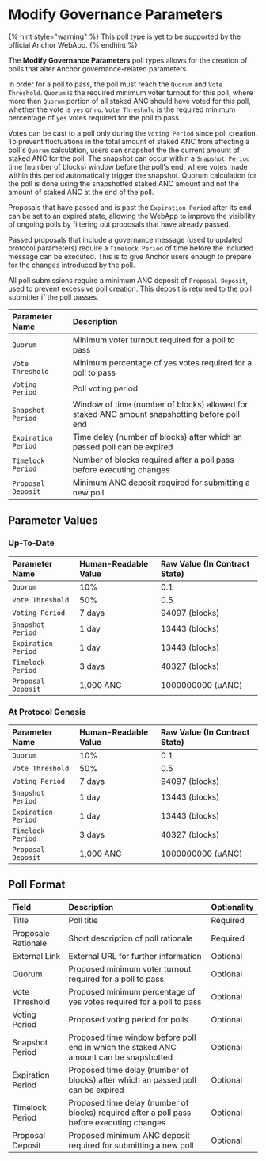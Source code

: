 # Modify Governance Parameters

{% hint style="warning" %}
This poll type is yet to be supported by the official Anchor WebApp.
{% endhint %}

The **Modify Governance Parameters** poll types allows for the creation of polls that alter Anchor governance-related parameters.

In order for a poll to pass, the poll must reach the `Quorum` and `Vote Threshold`. `Quorum` is the required minimum voter turnout for this poll, where more than `Quorum` portion of all staked ANC should have voted for this poll, whether the vote is `yes` or `no`. `Vote Threshold` is the required minimum percentage of `yes` votes required for the poll to pass.

Votes can be cast to a poll only during the `Voting Period` since poll creation. To prevent fluctuations in the total amount of staked ANC from affecting a poll's `Quorum` calculation, users can snapshot the the current amount of staked ANC for the poll. The snapshot can occur within a `Snapshot Period` time \(number of blocks\) window before the poll's end, where votes made within this period automatically trigger the snapshot. Quorum calculation for the poll is done using the snapshotted staked ANC amount and not the amount of staked ANC at the end of the poll.

Proposals that have passed and is past the `Expiration Period` after its end can be set to an expired state, allowing the WebApp to improve the visibility of ongoing polls by filtering out proposals that have already passed.

Passed proposals that include a governance message \(used to updated protocol parameters\) require a `Timelock Period` of time before the included message can be executed. This is to give Anchor users enough to prepare for the changes introduced by the poll.

All poll submissions require a minimum ANC deposit of `Proposal Deposit`, used to prevent excessive poll creation. This deposit is returned to the poll submitter if the poll passes.

| Parameter Name | Description |
| :--- | :--- |
| `Quorum` | Minimum voter turnout required for a poll to pass |
| `Vote Threshold` | Minimum percentage of yes votes required for a poll to pass |
| `Voting Period` | Poll voting period |
| `Snapshot Period` | Window of time \(number of blocks\) allowed for staked ANC amount snapshotting before poll end |
| `Expiration Period` | Time delay \(number of blocks\) after which an passed poll can be expired |
| `Timelock Period` | Number of blocks required after a poll pass before executing changes |
| `Proposal Deposit` | Minimum ANC deposit required for submitting a new poll |

## Parameter Values

### Up-To-Date

| Parameter Name | Human-Readable Value | Raw Value \(In Contract State\) |
| :--- | :--- | :--- |
| `Quorum` | 10% | 0.1 |
| `Vote Threshold` | 50% | 0.5 |
| `Voting Period` | 7 days | 94097 \(blocks\) |
| `Snapshot Period` | 1 day | 13443 \(blocks\) |
| `Expiration Period` | 1 day | 13443 \(blocks\) |
| `Timelock Period` | 3 days | 40327 \(blocks\) |
| `Proposal Deposit` | 1,000 ANC | 1000000000 \(uANC\) |

### At Protocol Genesis

| Parameter Name | Human-Readable Value | Raw Value \(In Contract State\) |
| :--- | :--- | :--- |
| `Quorum` | 10% | 0.1 |
| `Vote Threshold` | 50% | 0.5 |
| `Voting Period` | 7 days | 94097 \(blocks\) |
| `Snapshot Period` | 1 day | 13443 \(blocks\) |
| `Expiration Period` | 1 day | 13443 \(blocks\) |
| `Timelock Period` | 3 days | 40327 \(blocks\) |
| `Proposal Deposit` | 1,000 ANC | 1000000000 \(uANC\) |

## Poll Format

| Field | Description | Optionality |
| :--- | :--- | :--- |
| Title | Poll title | Required |
| Proposale Rationale | Short description of poll rationale | Required |
| External Link | External URL for further information | Optional |
| Quorum | Proposed minimum voter turnout required for a poll to pass | Optional |
| Vote Threshold | Proposed minimum percentage of yes votes required for a poll to pass | Optional |
| Voting Period | Proposed voting period for polls | Optional |
| Snapshot Period | Proposed time window before poll end in which  the staked ANC amount can be snapshotted | Optional |
| Expiration Period | Proposed time delay \(number of blocks\) after which an passed poll can be expired | Optional |
| Timelock Period | Proposed time delay \(number of blocks\) required after a poll pass before executing changes | Optional |
| Proposal Deposit | Proposed minimum ANC deposit required for submitting a new poll | Optional |

